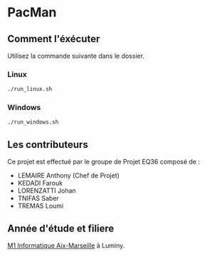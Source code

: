 # PacMan

## Comment l'éxécuter
Utilisez la commande suivante dans le dossier.
### Linux

```bash
./run_linux.sh
```
### Windows

```bash
./run_windows.sh
```

## Les contributeurs
Ce projet est effectué par le groupe de Projet EQ36 composé de :
- LEMAIRE Anthony (Chef de Projet)
- KEDADI Farouk
- LORENZATTI Johan
- TNIFAS Saber
- TREMAS Loumi


## Année d'étude et filiere
[M1 Informatique Aix-Marseille](https://formations.univ-amu.fr/ME5SIN.html) à Luminy.
